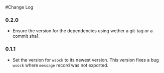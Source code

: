 #Change Log

### 0.2.0
  * Ensure the version for the dependencies using wether a git-tag or a commit sha1.

### 0.1.1
  * Set the version for ```wsock``` to its newest version. This version fixes a bug  ```wsock``` where ```message``` record was not exported.

